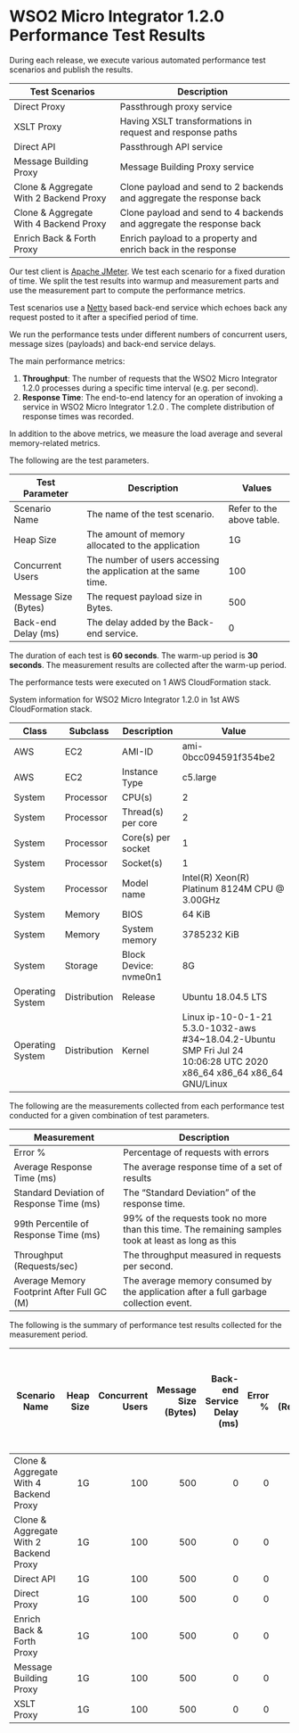# WSO2 Micro Integrator 1.2.0 Performance Test Results

During each release, we execute various automated performance test scenarios and publish the results.

| Test Scenarios | Description |
| --- | --- |
| Direct Proxy | Passthrough proxy service |
| XSLT Proxy | Having XSLT transformations in request and response paths |
| Direct API | Passthrough API service |
| Message Building Proxy | Message Building Proxy service |
| Clone & Aggregate With 2 Backend Proxy | Clone payload and send to 2 backends and aggregate the response back |
| Clone & Aggregate With 4 Backend Proxy | Clone payload and send to 4 backends and aggregate the response back |
| Enrich Back & Forth Proxy | Enrich payload to a property and enrich back in the response |

Our test client is [Apache JMeter](https://jmeter.apache.org/index.html). We test each scenario for a fixed duration of
time. We split the test results into warmup and measurement parts and use the measurement part to compute the
performance metrics.

Test scenarios use a [Netty](https://netty.io/) based back-end service which echoes back any request
posted to it after a specified period of time.

We run the performance tests under different numbers of concurrent users, message sizes (payloads) and back-end service
delays.

The main performance metrics:

1. **Throughput**: The number of requests that the WSO2 Micro Integrator 1.2.0 processes during a specific time interval (e.g. per second).
2. **Response Time**: The end-to-end latency for an operation of invoking a service in WSO2 Micro Integrator 1.2.0 . The complete distribution of response times was recorded.

In addition to the above metrics, we measure the load average and several memory-related metrics.

The following are the test parameters.

| Test Parameter | Description | Values |
| --- | --- | --- |
| Scenario Name | The name of the test scenario. | Refer to the above table. |
| Heap Size | The amount of memory allocated to the application | 1G |
| Concurrent Users | The number of users accessing the application at the same time. | 100 |
| Message Size (Bytes) | The request payload size in Bytes. | 500 |
| Back-end Delay (ms) | The delay added by the Back-end service. | 0 |

The duration of each test is **60 seconds**. The warm-up period is **30 seconds**.
The measurement results are collected after the warm-up period.

The performance tests were executed on 1 AWS CloudFormation stack.


System information for WSO2 Micro Integrator 1.2.0 in 1st AWS CloudFormation stack.

| Class | Subclass | Description | Value |
| --- | --- | --- | --- |
| AWS | EC2 | AMI-ID | ami-0bcc094591f354be2 |
| AWS | EC2 | Instance Type | c5.large |
| System | Processor | CPU(s) | 2 |
| System | Processor | Thread(s) per core | 2 |
| System | Processor | Core(s) per socket | 1 |
| System | Processor | Socket(s) | 1 |
| System | Processor | Model name | Intel(R) Xeon(R) Platinum 8124M CPU @ 3.00GHz |
| System | Memory | BIOS | 64 KiB |
| System | Memory | System memory | 3785232 KiB |
| System | Storage | Block Device: nvme0n1 | 8G |
| Operating System | Distribution | Release | Ubuntu 18.04.5 LTS |
| Operating System | Distribution | Kernel | Linux ip-10-0-1-21 5.3.0-1032-aws #34~18.04.2-Ubuntu SMP Fri Jul 24 10:06:28 UTC 2020 x86_64 x86_64 x86_64 GNU/Linux |


The following are the measurements collected from each performance test conducted for a given combination of
test parameters.

| Measurement | Description |
| --- | --- |
| Error % | Percentage of requests with errors |
| Average Response Time (ms) | The average response time of a set of results |
| Standard Deviation of Response Time (ms) | The “Standard Deviation” of the response time. |
| 99th Percentile of Response Time (ms) | 99% of the requests took no more than this time. The remaining samples took at least as long as this |
| Throughput (Requests/sec) | The throughput measured in requests per second. |
| Average Memory Footprint After Full GC (M) | The average memory consumed by the application after a full garbage collection event. |

The following is the summary of performance test results collected for the measurement period.

|  Scenario Name | Heap Size | Concurrent Users | Message Size (Bytes) | Back-end Service Delay (ms) | Error % | Throughput (Requests/sec) | Average Response Time (ms) | Standard Deviation of Response Time (ms) | 99th Percentile of Response Time (ms) | WSO2 Micro Integrator 1.2.0 GC Throughput (%) | Average WSO2 Micro Integrator 1.2.0 Memory Footprint After Full GC (M) |
|---|---:|---:|---:|---:|---:|---:|---:|---:|---:|---:|---:|
|  Clone & Aggregate With 4 Backend Proxy | 1G | 100 | 500 | 0 | 0 | 1349.14 | 55.94 | 62.92 | 158 | N/A | N/A |
|  Clone & Aggregate With 2 Backend Proxy | 1G | 100 | 500 | 0 | 0 | 1383.79 | 54.77 | 31.52 | 154 | N/A | N/A |
|  Direct API | 1G | 100 | 500 | 0 | 0 | 3537.36 | 21.26 | 42.12 | 90 | N/A | N/A |
|  Direct Proxy | 1G | 100 | 500 | 0 | 0 | 2842.73 | 26.5 | 42.54 | 120 | 92.86 | 77.619 |
|  Enrich Back & Forth Proxy | 1G | 100 | 500 | 0 | 0 | 2377.25 | 31.78 | 39.06 | 103 | N/A | N/A |
|  Message Building Proxy | 1G | 100 | 500 | 0 | 0 | 2272.64 | 33.15 | 25.8 | 106 | N/A | N/A |
|  XSLT Proxy | 1G | 100 | 500 | 0 | 0 | 1655.39 | 45.51 | 30.65 | 153 | N/A | N/A |
